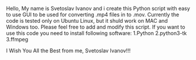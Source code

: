 Hello, My name is Svetoslav Ivanov and i create this Python script with easy to use GUI to be used for converting .mp4 files in to .mov. 
Currently the code is tested only on Ubuntu Linux, but it shuld work on MAC and Windows too.
Please feel free to add and modify this script.
If you want to use this code you need to install following software:
    1.Python
    2.python3-tk
    3.ffmpeg

I Wish You All the Best from me, Svetoslav Ivanov!!!
